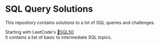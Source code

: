 
# SQL Query Solutions 

This repository contains solutions to a lot of SQL queries and challenges.

Starting with LeetCode's [🔗SQL50](https://leetcode.com/studyplan/top-sql-50/)  
It contains a list of basic to intermediate SQL topics.

